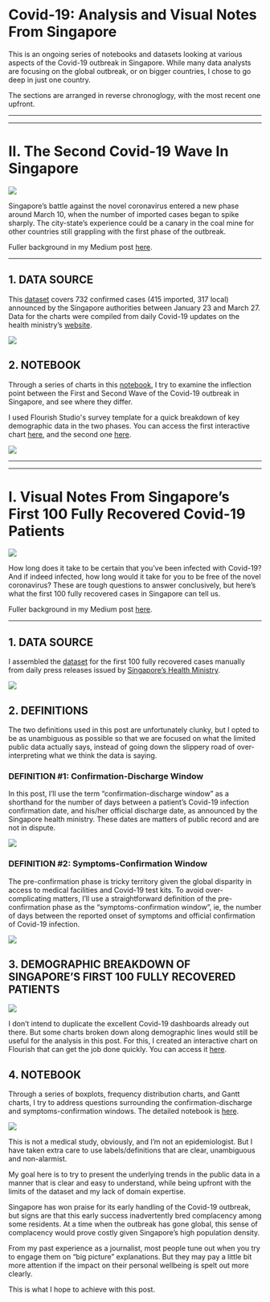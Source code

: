 #  Covid-19: Analysis and Visual Notes From Singapore

This is an ongoing series of notebooks and datasets looking at various aspects of the Covid-19 outbreak in Singapore. While many data analysts are focusing on the global outbreak, or on bigger countries, I chose to go deep in just one country.

The sections are arranged in reverse chronoglogy, with the most recent one upfront.

---
---

# II. The Second Covid-19 Wave In Singapore

![](https://miro.medium.com/max/4800/1*wJDgaTUgz3cVeKA49DhPZQ.jpeg)

Singapore’s battle against the novel coronavirus entered a new phase around March 10, when the number of imported cases began to spike sharply. The city-state’s experience could be a canary in the coal mine for other countries still grappling with the first phase of the outbreak.

Fuller background in my Medium post [here](https://medium.com/@chinhonchua/covid-19-the-second-wave-in-singapore-91e886b3d444).

---

## 1. DATA SOURCE
This [dataset](https://github.com/chuachinhon/covid_sg/blob/master/data/covidsg_2ndwave.csv) covers 732 confirmed cases (415 imported, 317 local) announced by the Singapore authorities between January 23 and March 27. Data for the charts were compiled from daily Covid-19 updates on the health ministry’s [website](https://www.moh.gov.sg/news-highlights/).

![](https://miro.medium.com/max/1400/1*ynziY1C0Nh2ZDn_uNw4Esg.jpeg)


## 2. NOTEBOOK
Through a series of charts in this [notebook](https://github.com/chuachinhon/covid_sg/blob/master/notebooks/2.0_covidsg_2nd_wave_cch.ipynb), I try to examine the inflection point between the First and Second Wave of the Covid-19 outbreak in Singapore, and see where they differ.

I used Flourish Studio's survey template for a quick breakdown of key demographic data in the two phases. You can access the first interactive chart [here](https://public.flourish.studio/visualisation/1732543/), and the second one [here](https://public.flourish.studio/visualisation/1722034/).


![](https://miro.medium.com/max/2000/1*Slu3_Rf9TAOA68LdOJSHyA.jpeg)

---
---
#  I. Visual Notes From Singapore’s First 100 Fully Recovered Covid-19 Patients

![](https://miro.medium.com/max/7674/1*OXrvgbMbeR165fPlybBbfg.jpeg)

How long does it take to be certain that you’ve been infected with Covid-19? And if indeed infected, how long would it take for you to be free of the novel coronavirus? These are tough questions to answer conclusively, but here’s what the first 100 fully recovered cases in Singapore can tell us.

Fuller background in my Medium post [here](https://towardsdatascience.com/visual-notes-from-singapores-first-100-fully-recovered-covid-19-patients-aad7f2e1d0a0).

---

## 1. DATA SOURCE
I assembled the [dataset](https://github.com/chuachinhon/covid_sg/blob/master/data/covid100_recovered.csv) for the first 100 fully recovered cases manually from daily press releases issued by [Singapore’s Health Ministry](https://www.moh.gov.sg/news-highlights/). 

![](https://miro.medium.com/max/3020/1*_15c6rT77DJVn1mTGC38Rw.jpeg)




## 2. DEFINITIONS

The two definitions used in this post are unfortunately clunky, but I opted to be as unambiguous as possible so that we are focused on what the limited public data actually says, instead of going down the slippery road of over-interpreting what we think the data is saying.

### DEFINITION #1: Confirmation-Discharge Window
In this post, I’ll use the term “confirmation-discharge window” as a shorthand for the number of days between a patient’s Covid-19 infection confirmation date, and his/her official discharge date, as announced by the Singapore health ministry. These dates are matters of public record and are not in dispute.

![](https://miro.medium.com/max/3840/1*W1T_7KZxsJnPi56Beq25RA.png)



### DEFINITION #2: Symptoms-Confirmation Window
The pre-confirmation phase is tricky territory given the global disparity in access to medical facilities and Covid-19 test kits. To avoid over-complicating matters, I’ll use a straightforward definition of the pre-confirmation phase as the “symptoms-confirmation window”, ie, the number of days between the reported onset of symptoms and official confirmation of Covid-19 infection.

![](https://miro.medium.com/max/3804/1*yVtCVELokClYZJF3FM9E-w.png)


## 3. DEMOGRAPHIC BREAKDOWN OF SINGAPORE’S FIRST 100 FULLY RECOVERED PATIENTS

![](https://miro.medium.com/max/3528/1*b05W_WTwl68sxUAPK-NPEA.jpeg)

I don’t intend to duplicate the excellent Covid-19 dashboards already out there. But some charts broken down along demographic lines would still be useful for the analysis in this post. For this, I created an interactive chart on Flourish that can get the job done quickly. You can access it [here](https://public.flourish.studio/visualisation/1506209/).

## 4. NOTEBOOK

Through a series of boxplots, frequency distribution charts, and Gantt charts, I try to address questions surrounding the confirmation-discharge and symptoms-confirmation windows. The detailed notebook is [here](https://github.com/chuachinhon/covid_sg/blob/master/notebooks/1.0_covid100_recovered_cch.ipynb). 

![](https://miro.medium.com/max/3644/1*0ivjSdCInexwIDxeU-s56A.jpeg)


This is not a medical study, obviously, and I’m not an epidemiologist. But I have taken extra care to use labels/definitions that are clear, unambiguous and non-alarmist.

My goal here is to try to present the underlying trends in the public data in a manner that is clear and easy to understand, while being upfront with the limits of the dataset and my lack of domain expertise.

Singapore has won praise for its early handling of the Covid-19 outbreak, but signs are that this early success inadvertently bred complacency among some residents. At a time when the outbreak has gone global, this sense of complacency would prove costly given Singapore’s high population density.

From my past experience as a journalist, most people tune out when you try to engage them on “big picture” explanations. But they may pay a little bit more attention if the impact on their personal wellbeing is spelt out more clearly.

This is what I hope to achieve with this post.